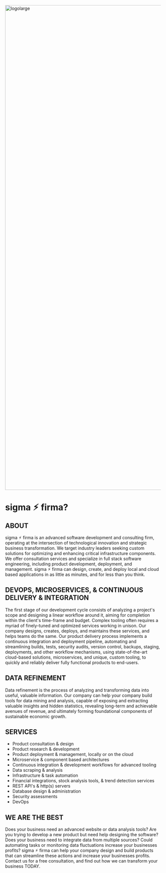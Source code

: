 <img width="1564" alt="logolarge" src="https://github.com/user-attachments/assets/9cdf3764-708b-44f6-9ee6-f5b93b480f77" />

# sigma ⚡︎ firma?

## ABOUT
sigma ⚡︎ firma is an advanced software development and consulting firm, 
operating at the intersection of technological innovation and strategic 
business transformation. We target industry leaders seeking custom solutions
for optimizing and enhancing critical infrastructure components. We offer 
consultation services and specialize in full stack software engineering, 
including product development, deployment, and management. sigma ⚡︎ firma can 
design, create, and deploy local and cloud based applications in as little as 
minutes, and for less than you think.

## DEVOPS, MICROSERVICES, & CONTINUOUS DELIVERY & INTEGRATION
The first stage of our development cycle consists of analyzing a project's 
scope and designing a linear workflow around it, aiming for completion within 
the client's time-frame and budget. Complex tooling often requires a myriad of 
finely-tuned and optimized services working in unison. Our company designs, 
creates, deploys, and maintains these services, and helps teams do the same. 
Our product delivery process implements a continuous integration and deployment
pipeline, automating and streamlining builds, tests, security audits, version 
control, backups, staging, deployments, and other workflow mechanisms, using 
state-of-the-art cloud-based solutions, microservices, and unique, custom 
tooling, to quickly and reliably deliver fully functional products to 
end-users.

## DATA REFINEMENT
Data refinement is the process of analyzing and transforming data into useful, 
valuable information. Our company can help your company build tools for data 
mining and analysis, capable of exposing and extracting valuable insights and 
hidden statistics, revealing long-term and achievable avenues of revenue, and 
ultimately forming foundational components of sustainable economic growth.

## SERVICES
 - Product consultation & design
 - Product research & development
 - Product deployment & management, locally or on the cloud
 - Microservice & component based architectures
 - Continuous integration & development workflows for advanced tooling
 - Data scraping & analysis
 - Infrastructure & task automation
 - Financial integrations, stock analysis tools, & trend detection services
 - REST API's & http(s) servers
 - Database design & administration
 - Security assessments
 - DevOps

## WE ARE THE BEST
Does your business need an advanced website or data analysis tools? Are you 
trying to develop a new product but need help designing the software? Does your
business need to integrate data from multiple sources? Could automating tasks 
or monitoring data fluctuations increase your businesses profits? 
sigma ⚡︎ firma can help your company design and build products that can 
streamline these actions and increase your businesses profits. Contact us for a
free consultation, and find out how we can transform your business TODAY.
